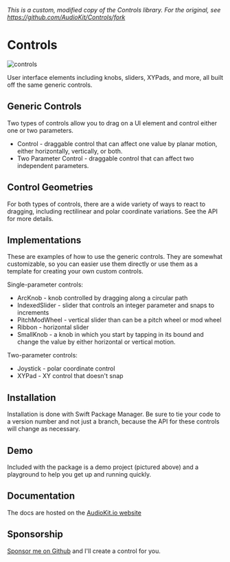 <i>This is a custom, modified copy of the Controls library. For the original, see https://github.com/AudioKit/Controls/fork</i>

# Controls

![controls](https://user-images.githubusercontent.com/13122/189456340-a5e263e7-c922-4deb-9504-e523a8aef821.png)

User interface elements including knobs, sliders, XYPads, and more, all built off the same generic controls.

## Generic Controls

Two types of controls allow you to drag on a UI element and control either one or two parameters.

* Control - draggable control that can affect one value by planar motion, either horizontally, vertically, or both.
* Two Parameter Control - draggable control that can affect two independent parameters.

## Control Geometries

For both types of controls, there are a wide variety of ways to react to dragging, including
rectilinear and polar coordinate variations. See the API for more details.

## Implementations

These are examples of how to use the generic controls. They are somewhat customizable, so you 
can easier use them directly or use them as a template for creating your own custom controls.

Single-parameter controls:

* ArcKnob - knob controlled by dragging along a circular path
* IndexedSlider - slider that controls an integer parameter and snaps to increments
* PitchModWheel - vertical slider than can be a pitch wheel or mod wheel
* Ribbon - horizontal slider
* SmallKnob - a knob in which you start by tapping in its bound and change the value by either horizontal or vertical motion.

Two-parameter controls:

* Joystick - polar coordinate control
* XYPad - XY control that doesn't snap
    
## Installation

Installation is done with Swift Package Manager. Be sure to tie your code to a version number
and not just a branch, because the API for these controls will change as necessary.  

## Demo

Included with the package is a demo project (pictured above) and a playground to help you 
get up and running quickly.

## Documentation

The docs are hosted on the [AudioKit.io website](https://www.audiokit.io/Controls/)

## Sponsorship

[Sponsor me on Github](https://github.com/sponsors/aure) and I'll create a control for you. 
